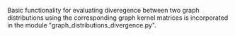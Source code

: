 Basic functionality for evaluating diveregence between two graph distributions using the corresponding graph kernel matrices is incorporated in the module "graph_distributions_divergence.py".

